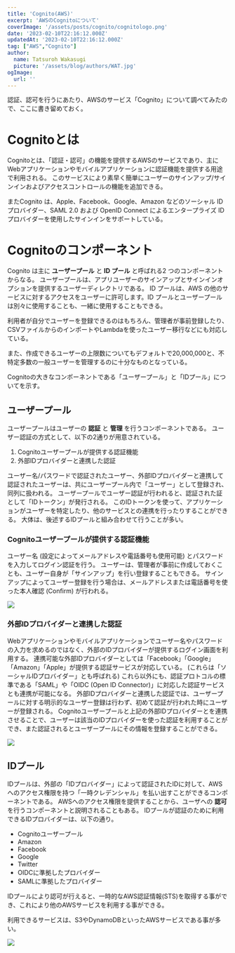 ```yaml
---
title: 'Cognito(AWS)'
excerpt: 'AWSのCognitoについて'
coverImage: '/assets/posts/cognito/cognitologo.png'
date: '2023-02-10T22:16:12.000Z'
updatedAt: '2023-02-10T22:16:12.000Z'
tag: ["AWS","Cognito"]
author:
  name: Tatsuroh Wakasugi
  picture: '/assets/blog/authors/WAT.jpg'
ogImage:
  url: ''
---
```


認証、認可を行うにあたり、AWSのサービス「Cognito」について調べてみたので、ここに書き留めておく。

# Cognitoとは

Cognitoとは、「認証・認可」の機能を提供するAWSのサービスであり、主にWebアプリケーションやモバイルアプリケーションに認証機能を提供する用途で利用される。
このサービスにより素早く簡単にユーザーのサインアップ/サインインおよびアクセスコントロールの機能を追加できる。

またCognito は、Apple、Facebook、Google、Amazon などのソーシャル ID プロバイダー、SAML 2.0 および OpenID Connect によるエンタープライズ ID プロバイダーを使用したサインインをサポートしている。

# Cognitoのコンポーネント

Cognito は主に **ユーザープール** と **ID プール** と呼ばれる2 つのコンポーネントからなる。
ユーザープールは、アプリユーザーのサインアップとサインインオプションを提供するユーザーディレクトリである。
ID プールは、AWS の他のサービスに対するアクセスをユーザーに許可します。ID プールとユーザープールは別々に使用することも、一緒に使用することもできる。 

利用者が自分でユーザーを登録できるのはもちろん、管理者が事前登録したり、CSVファイルからのインポートやLambdaを使ったユーザー移行などにも対応している。

また、作成できるユーザーの上限数についてもデフォルトで20,000,000と、不特定多数の一般ユーザーを管理するのに十分なものとなっている。

Cognitoの大きなコンポーネントである「ユーザープール」と「IDプール」についてを示す。

## ユーザープール

ユーザープールはユーザーの **認証** と **管理** を行うコンポーネントである。
ユーザー認証の方式として、以下の2通りが用意されている。

1. Cognitoユーザープールが提供する認証機能
2. 外部IDプロバイダーと連携した認証

ユーザー名/パスワードで認証されたユーザー、外部IDプロバイダーと連携して認証されたユーザーは、共にユーザープール内で「ユーザー」として登録され、同列に扱われる。
ユーザープールでユーザー認証が行われると、認証された証として「IDトークン」が発行される。
このIDトークンを使って、アプリケーションがユーザーを特定したり、他のサービスとの連携を行ったりすることができる。
大体は、後述するIDプールと組み合わせて行うことが多い。

### Cognitoユーザープールが提供する認証機能

ユーザー名 (設定によってメールアドレスや電話番号も使用可能) とパスワードを入力してログイン認証を行う。
ユーザーは、管理者が事前に作成しておくことも、ユーザー自身が「サインアップ」を行い登録することもできる。
サインアップによってユーザー登録を行う場合は、メールアドレスまたは電話番号を使った本人確認 (Confirm) が行われる。

![](/assets/posts/cognito/userpool.png)

### 外部IDプロバイダーと連携した認証

Webアプリケーションやモバイルアプリケーションでユーザー名やパスワードの入力を求めるのではなく、外部のIDプロバイダーが提供するログイン画面を利用する。
連携可能な外部IDプロバイダーとしては「Facebook」「Google」「Amazon」「Apple」が提供する認証サービスが対応している。 (これらは「ソーシャルIDプロバイダー」とも呼ばれる)
これら以外にも、認証プロトコルの標準である「SAML」や「OIDC (Open ID Connector)」に対応した認証サービスとも連携が可能になる。
外部IDプロバイダーと連携した認証では、ユーザープールに対する明示的なユーザー登録は行わず、初めて認証が行われた時にユーザーが登録される。
Cognitoユーザープールと上記の外部IDプロバイダーとを連携させることで、ユーザーは該当のIDプロバイダーを使った認証を利用することができ、また認証されるとユーザープールにその情報を登録することができる。

![](/assets/posts/cognito/userpool_social.png)

## IDプール

IDプールは、外部の「IDプロバイダー」によって認証されたIDに対して、AWSへのアクセス権限を持つ「一時クレデンシャル」を払い出すことができるコンポーネントである。
AWSへのアクセス権限を提供することから、ユーザへの **認可** を行うコンポーネントと説明されることもある。
IDプールが認証のために利用できるIDプロバイダーは、以下の通り。

- Cognitoユーザープール
- Amazon
- Facebook
- Google
- Twitter
- OIDCに準拠したプロバイダー
- SAMLに準拠したプロバイダー

IDプールにより認可が行えると、一時的なAWS認証情報(STS)を取得する事ができ、これにより他のAWSサービスを利用する事ができる。

利用できるサービスは、S3やDynamoDBといったAWSサービスである事が多い。

![](/assets/posts/cognito/idpool_flow.png)
